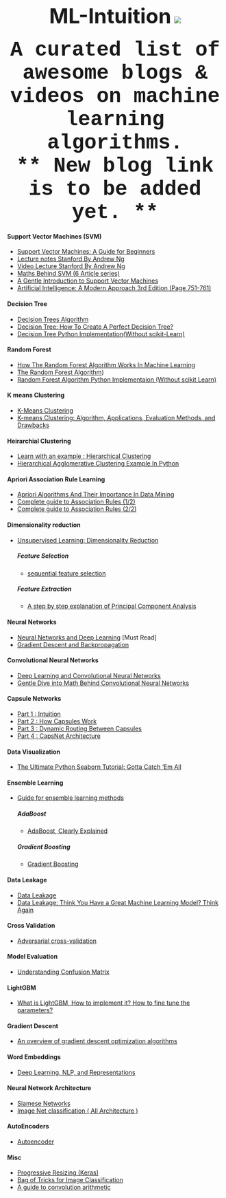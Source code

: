 <h1 align = "center">
 <font size = "20">ML-Intuition</font> <img src = "https://awesome.re/badge.svg">
<br>
</h1>
<h3 align="center">
<font size="12" face="courier"> A curated list of awesome blogs & videos on machine learning algorithms. </font>
</br><font size="12" face="courier"> ** New blog link is to be added yet. ** </font>
</h3>

#### Support Vector Machines (SVM)
   * [Support Vector Machines: A Guide for Beginners](https://www.quantstart.com/articles/Support-Vector-Machines-A-Guide-for-Beginners)
   * [ Lecture notes Stanford By Andrew Ng](http://cs229.stanford.edu/notes/cs229-notes3.pdf)
   * [ Video Lecture Stanford By Andrew Ng](https://www.youtube.com/watch?v=qyyJKd-zXRE&list=PLA89DCFA6ADACE599&t=2610s)
   * [ Maths Behind SVM (6 Article series)](https://www.svm-tutorial.com/2017/02/svms-overview-support-vector-machines/)
   * [A Gentle Introduction to Support Vector Machines](https://med.nyu.edu/chibi/sites/default/files/chibi/Final.pdf)
   * [Artificial Intelligence: A Modern Approach 3rd Edition (Page 751-761)](https://www.cin.ufpe.br/~tfl2/artificial-intelligence-modern-approach.9780131038059.25368.pdf)

#### Decision Tree
   * [Decision Trees Algorithm](https://medium.com/deep-math-machine-learning-ai/chapter-4-decision-trees-algorithms-b93975f7a1f1)
   * [Decision Tree: How To Create A Perfect Decision Tree?](https://www.edureka.co/blog/decision-trees/)
   * [Decision Tree Python Implementation(Without scikit-Learn)](https://github.com/0xPrateek/ML-Algorithms/blob/master/Algorithms/Decision%20Tree/Decision%20Tree%20using%20ID3.py)

#### Random Forest
   * [How The Random Forest Algorithm Works In Machine Learning](https://dataaspirant.com/2017/05/22/random-forest-algorithm-machine-learing/)
   * [The Random Forest Algorithm](https://towardsdatascience.com/the-random-forest-algorithm-d457d499ffcd))
   * [Random Forest Algorithm Python Implementaion (Without scikit Learn)](https://github.com/0xPrateek/ML-Algorithms/blob/master/Algorithms/Random%20Forest/Random%20Forest.py)
   
#### K means Clustering
   * [K-Means Clustering](https://www.saedsayad.com/clustering_kmeans.htm)
   * [K-means Clustering: Algorithm, Applications, Evaluation Methods, and Drawbacks](https://towardsdatascience.com/k-means-clustering-algorithm-applications-evaluation-methods-and-drawbacks-aa03e644b48a)
   
#### Heirarchial Clustering 
   * [Learn with an example : Hierarchical Clustering](https://medium.com/@rohanjoseph_91119/learn-with-an-example-hierarchical-clustering-873b5b50890c)
   * [Hierarchical Agglomerative Clustering Example In Python](https://towardsdatascience.com/machine-learning-algorithms-part-12-hierarchical-agglomerative-clustering-example-in-python-1e18e0075019)
   
#### Apriori Association Rule Learning
   * [Apriori Algorithms And Their Importance In Data Mining](https://www.digitalvidya.com/blog/apriori-algorithms-in-data-mining/)
   * [Complete guide to Association Rules (1/2)](https://towardsdatascience.com/associationrules-2-aa9a77241654)
   * [Complete guide to Association Rules (2/2)](https://towardsdatascience.com/complete-guide-to-association-rules-2-2-c92072b56c84)

#### Dimensionality reduction
   * [Unsupervised Learning: Dimensionality Reduction](https://towardsdatascience.com/unsupervised-learning-dimensionality-reduction-ddb4d55e0757)
        ##### Feature Selection
        * [sequential feature selection](http://research.cs.tamu.edu/prism/lectures/pr/pr_l11.pdf)
        
        ##### Feature Extraction
        * [A step by step explanation of Principal Component Analysis](https://towardsdatascience.com/a-step-by-step-explanation-of-principal-component-analysis-b836fb9c97e2)

#### Neural Networks
   * [Neural Networks and Deep Learning](http://neuralnetworksanddeeplearning.com/) [Must Read]
   * [Gradient Descent and Backpropagation](https://www.linkedin.com/pulse/gradient-descent-backpropagation-ken-chen/)

#### Convolutional Neural Networks
   * [ Deep Learning and Convolutional Neural Networks](https://medium.com/@ageitgey/machine-learning-is-fun-part-3-deep-learning-and-convolutional-neural-networks-f40359318721)
   * [Gentle Dive into Math Behind Convolutional Neural Networks](https://towardsdatascience.com/gentle-dive-into-math-behind-convolutional-neural-networks-79a07dd44cf9)

####  Capsule Networks
   *  [Part 1 : Intuition](https://medium.com/ai%C2%B3-theory-practice-business/understanding-hintons-capsule-networks-part-i-intuition-b4b559d1159b)
   *  [Part 2 : How Capsules Work](https://pechyonkin.me/capsules-2/)
   *  [Part 3 : Dynamic Routing Between Capsules](https://pechyonkin.me/capsules-3/)
   *  [Part 4 : CapsNet Architecture](https://pechyonkin.me/capsules-4/)

#### Data Visualization 
   * [The Ultimate Python Seaborn Tutorial: Gotta Catch ‘Em All](https://elitedatascience.com/python-seaborn-tutorial)

#### Ensemble Learning
   * [Guide for ensemble learning methods](https://towardsdatascience.com/simple-guide-for-ensemble-learning-methods-d87cc68705a2)
       ##### AdaBoost
       * [AdaBoost, Clearly Explained](https://www.youtube.com/watch?v=LsK-xG1cLYA)
       ##### Gradient Boosting
       * [Gradient Boosting](https://www.youtube.com/watch?v=sRktKszFmSk)

#### Data Leakage
   * [Data Leakage](https://www.kaggle.com/alexisbcook/data-leakage)
   * [Data Leakage: Think You Have a Great Machine Learning Model? Think Again](https://towardsdatascience.com/data-leakage-part-i-think-you-have-a-great-machine-learning-model-think-again-ad44921fbf34)

#### Cross Validation
   * [Adversarial cross-validation ](https://varunbpatil.github.io/2018/11/06/adversarial-cv.html)

#### Model Evaluation
   * [Understanding Confusion Matrix](https://towardsdatascience.com/understanding-confusion-matrix-a9ad42dcfd62)

#### LightGBM
   * [What is LightGBM, How to implement it? How to fine tune the parameters?](https://medium.com/@pushkarmandot/https-medium-com-pushkarmandot-what-is-lightgbm-how-to-implement-it-how-to-fine-tune-the-parameters-60347819b7fc)

#### Gradient Descent
   * [An overview of gradient descent optimization algorithms](http://ruder.io/optimizing-gradient-descent/)
   
#### Word Embeddings
   * [Deep Learning, NLP, and Representations](http://colah.github.io/posts/2014-07-NLP-RNNs-Representations/)

#### Neural Network Architecture
   * [Siamese Networks](https://sorenbouma.github.io/blog/oneshot/)
   * [Image Net classification ( All Architecture ) ](https://www.google.com/url?sa=t&source=web&rct=j&url=https://web.eecs.umich.edu/~justincj/slides/eecs498/498_FA2019_lecture08.pdf&ved=2ahUKEwicy8XOjuTnAhVmyzgGHc-rC9sQFjAaegQIDRAB&usg=AOvVaw2EkZ2GBmmlBcywfOS-v_IC&cshid=1582338722255)

#### AutoEncoders
   * [Autoencoder](https://wiki2.org/en/Autoencoder)
   
#### Misc
   * [Progressive Resizing (Keras)](https://towardsdatascience.com/boost-your-cnn-image-classifier-performance-with-progressive-resizing-in-keras-a7d96da06e20)
   * [Bag of Tricks for Image Classification](https://www.dlology.com/blog/bag-of-tricks-for-image-classification-with-convolutional-neural-networks-in-keras/)
   * [A guide to convolution arithmetic ](https://arxiv.org/pdf/1603.07285.pdf)
